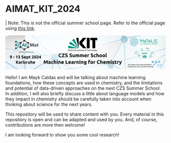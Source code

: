 # AIMAT_KIT_2024

| Note: This is not the official summer school page. Refer to the official page using [this link](https://aimat.iti.kit.edu/ml4chem2024.php).

![](https://github.com/maykcaldas/AIMAT_KIT_2024/blob/main/CZS_summer_school_banner.png)

Hello! I am Mayk Caldas and will be talking about machine learning foundations, how these concepts are used in chemistry, and the limitations and potential of data-driven approaches on the next CZS Summer School.
In addition, I will also briefly discuss a little about language models and how they impact in chemistry should be carefully taken into account when thinking about science for the next years.

This repository will be used to share content with you. Every material in this repository is open and can be adapted and used by you. And, of course, contributions are more then welcome!

I am looking forward to show you some cool research!
